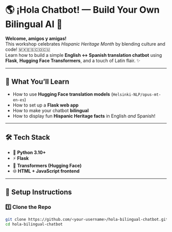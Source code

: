 # 🌎 ¡Hola Chatbot! — Build Your Own Bilingual AI 💬

**Welcome, amigos y amigas!**  
This workshop celebrates *Hispanic Heritage Month* by blending culture and code! 🇲🇽🇪🇸🇨🇴🇨🇺  
Learn how to build a simple **English ↔ Spanish translation chatbot** using **Flask**, **Hugging Face Transformers**, and a touch of Latin flair. ✨

---

## 🎯 What You’ll Learn

- How to use **Hugging Face translation models** (`Helsinki-NLP/opus-mt-en-es`)
- How to set up a **Flask web app**
- How to make your chatbot **bilingual**
- How to display fun **Hispanic Heritage facts** in English *and* Spanish!

---

## 🛠️ Tech Stack

- 🐍 **Python 3.10+**
- ⚡ **Flask**
- 🤗 **Transformers (Hugging Face)**
- 🌐 **HTML + JavaScript frontend**

---

## 🚀 Setup Instructions

### 1️⃣ Clone the Repo
```bash
git clone https://github.com/<your-username>/hola-bilingual-chatbot.git
cd hola-bilingual-chatbot
